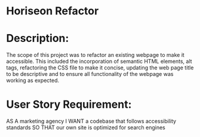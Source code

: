 # Horiseon Refactor

# Description: 
The scope of this project was to refactor an existing webpage to make it accessible. This included the incorporation of semantic HTML elements, alt tags, refactoring the CSS file to make it concise, updating the web page title to be descriptive and to ensure all functionality of the webpage was working as expected.  

# User Story Requirement: 
AS A marketing agency
I WANT a codebase that follows accessibility standards
SO THAT our own site is optimized for search engines